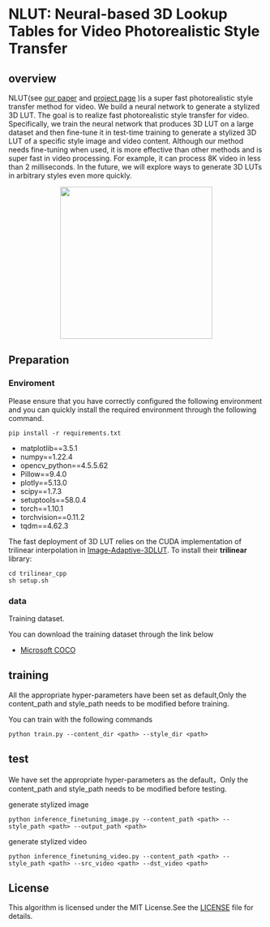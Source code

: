 # NLUT: Neural-based 3D Lookup Tables for Video Photorealistic Style Transfer

## overview 
NLUT(see [our paper](https://arxiv.org/pdf/2303.09170) and [project page](https://semchan.github.io/NLUT_Project/) )is a super fast photorealistic style transfer method for video. We build a neural network to generate a stylized 3D LUT. The goal is to realize fast photorealistic style transfer for video. Specifically, we train the neural network that produces 3D LUT on a large dataset and then fine-tune it in test-time training to generate a stylized 3D LUT of a specific style image and video content. Although our method needs fine-tuning when used, it is more effective than other methods and is super fast in video processing. For example, it can process 8K video in less than 2 milliseconds. In the future, we will explore ways to generate 3D LUTs in arbitrary styles even more quickly.
<div align=center><img height="300" src="./teaser.png"/></div>


## Preparation 

### Enviroment
Please ensure that you have correctly configured the following environment and you can quickly install the required environment through the following command. 

	pip install -r requirements.txt

- matplotlib==3.5.1
- numpy==1.22.4
- opencv_python==4.5.5.62
- Pillow==9.4.0
- plotly==5.13.0
- scipy==1.7.3
- setuptools==58.0.4
- torch==1.10.1
- torchvision==0.11.2
- tqdm==4.62.3

The fast deployment of 3D LUT relies on the CUDA implementation of trilinear interpolation in [Image-Adaptive-3DLUT](https://github.com/HuiZeng/Image-Adaptive-3DLUT).
To install their **trilinear** library: 

    cd trilinear_cpp
    sh setup.sh

	

### data
Training dataset.

You can download the training dataset through the link below

- [Microsoft COCO](https://cocodataset.org/#download) 


## training
All the appropriate hyper-parameters have been set as default,Only the content_path and style_path needs to be modified before training.

You can train with the following commands	

	python train.py --content_dir <path> --style_dir <path>
## test

We have set the appropriate hyper-parameters as the default，Only the content_path and style_path needs to be modified before testing.

generate stylized image



	python inference_finetuning_image.py --content_path <path> --style_path <path> --output_path <path>

generate stylized video



	python inference_finetuning_video.py --content_path <path> --style_path <path> --src_video <path> --dst_video <path>

## License
This algorithm is licensed under the MIT License.See the [LICENSE](LICENSE) file for details.
